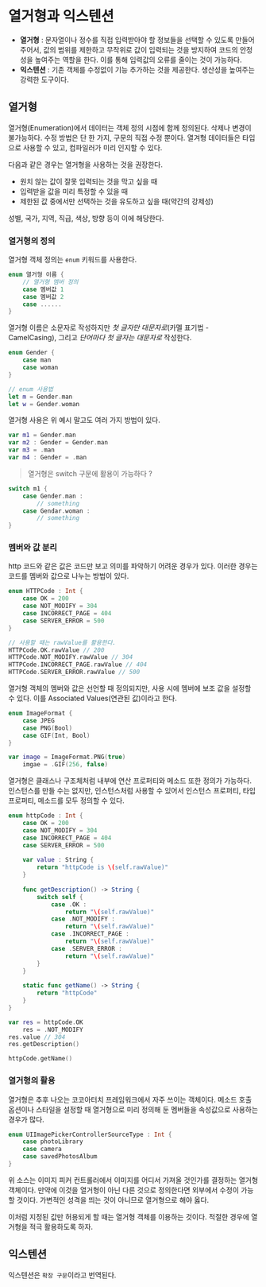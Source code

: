 # 열거형과 익스텐션

* **열거형** : 문자열이나 정수를 직접 입력받아야 할 정보들을 선택할 수 있도록 만들어주어서, 값의 범위를 제한하고 무작위로 값이 입력되는 것을 방지하여 코드의 안정성을 높여주는 역할을 한다. 이를 통해 입력값의 오류를 줄이는 것이 가능하다.
* **익스텐션** : 기존 객체를 수정없이 기능 추가하는 것을 제공한다. 생산성을 높여주는 강력한 도구이다.

## 열거형

열거형(Enumeration)에서 데이터는 객체 정의 시점에 함께 정의된다. 삭제나 변경이 불가능하다. 수정 방법은 단 한 가지, 구문의 직접 수정 뿐이다. 열겨형 데이터들은 타입으로 사용할 수 있고, 컴파일러가 미리 인지할 수 있다.

다음과 같은 경우는 열거형을 사용하는 것을 권장한다.

* 원치 않는 값이 잘못 입력되는 것을 막고 싶을 때
* 입력받을 값을 미리 특정할 수 있을 때
* 제한된 값 중에서만 선택하는 것을 유도하고 싶을 때(약간의 강제성)

성별, 국가, 지역, 직급, 색상, 방향 등이 이에 해당한다.

### 열거형의 정의

열거형 객체 정의는 `enum` 키워드를 사용한다.

```swift
enum 열거형 이름 {
	// 열거형 멤버 정의
	case 멤버값 1
	case 멤버값 2
	case ......
}
```

열거형 이름은 소문자로 작성하지만 *첫 글자만 대문자로*(카멜 표기법 - CamelCasing), 그리고 *단어마다 첫 글자는 대문자로* 작성한다.

```swift
enum Gender {
	case man
	case woman
}

// enum 사용법
let m = Gender.man
let w = Gender.woman
```

열거형 사용은 위 예시 말고도 여러 가지 방법이 있다.

```swift
var m1 = Gender.man
var m2 : Gender = Gender.man
var m3 = .man
var m4 : Gender = .man
```

> 열거형은 switch 구문에 활용이 가능하다 ?

```swift
switch m1 {
	case Gender.man :
		// something
	case Gendar.woman :
		// something
}
```

### 멤버와 값 분리

http 코드와 같은 값은 코드만 보고 의미를 파악하기 어려운 경우가 있다. 이러한 경우는 코드를 멤버와 값으로 나누는 방법이 있다.

```swift
enum HTTPCode : Int {
	case OK = 200
	case NOT_MODIFY = 304
	case INCORRECT_PAGE = 404
	case SERVER_ERROR = 500
}

// 사용할 때는 rawValue를 활용한다.
HTTPCode.OK.rawValue // 200
HTTPCode.NOT_MODIFY.rawValue // 304
HTTPCode.INCORRECT_PAGE.rawValue // 404
HTTPCode.SERVER_ERROR.rawValue // 500
```

열거형 객체의 멤버와 값은 선언할 때 정의되지만, 사용 시에 멤버에 보조 값을 설정할 수 있다. 이를 Associated Values(연관된 값)이라고 한다.

```swift
enum ImageFormat {
	case JPEG
	case PNG(Bool)
	case GIF(Int, Bool)
}

var image = ImageFormat.PNG(true)
	imgae = .GIF(256, false)
```

열거형은 클래스나 구조체처럼 내부에 연산 프로퍼티와 메소드 또한 정의가 가능하다. 인스턴스를 만들 수는 없지만, 인스턴스처럼 사용할 수 있어서 인스턴스 프로퍼티, 타입 프로퍼티, 메소드를 모두 정의할 수 있다.

```swift
enum httpCode : Int {
	case OK = 200
	case NOT_MODIFY = 304
	case INCORRECT_PAGE = 404
	case SERVER_ERROR = 500
	
	var value : String {
		return "httpCode is \(self.rawValue)"
	}
	
	func getDescription() -> String {
		switch self {
			case .OK :
				return "\(self.rawValue)"
			case .NOT_MODIFY :
				return "\(self.rawValue)"
			case .INCORRECT_PAGE :
				return "\(self.rawValue)"
			case .SERVER_ERROR :
				return "\(self.rawValue)"
		}
	}
	
	static func getName() -> String {
		return "httpCode"
	}
}

var res = httpCode.OK
	res = .NOT_MODIFY
res.value // 304
res.getDescription()

httpCode.getName()
```

### 열거형의 활용

열거형은 추후 나오는 코코아터치 프레임워크에서 자주 쓰이는 객체이다. 메소드 호출 옵션이나 스타일을 설정할 때 열거형으로 미리 정의해 둔 멤버들을 속성값으로 사용하는 경우가 많다.

```swift
enum UIImagePickerControllerSourceType : Int {
	case photoLibrary
	case camera
	case savedPhotosAlbum
}
```

위 소스는 이미지 피커 컨트롤러에서 이미지를 어디서 가져올 것인가를 결정하는 열거형 객체이다. 만약에 이것을 열거형이 아닌 다른 것으로 정의한다면 외부에서 수정이 가능할 것이다. 가변적인 성격을 띄는 것이 아니므로 열거형으로 해야 옳다.

이처럼 지정된 값만 허용되게 할 때는 열거형 객체를 이용하는 것이다. 적절한 경우에 열거형을 적극 활용하도록 하자.

## 익스텐션

익스텐션은 `확장 구문`이라고 번역된다. 